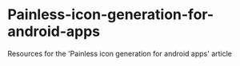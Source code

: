 # Painless-icon-generation-for-android-apps
Resources for the 'Painless icon generation for android apps' article
